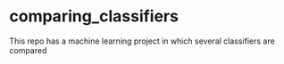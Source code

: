 # comparing_classifiers
This repo has a machine learning project in which several classifiers are compared
